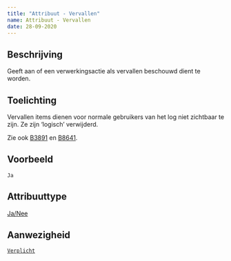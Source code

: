 ```yaml
---
title: "Attribuut - Vervallen"
name: Attribuut - Vervallen
date: 28-09-2020
---
```


## Beschrijving
Geeft aan of een verwerkingsactie als vervallen beschouwd dient te worden.

## Toelichting
Vervallen items dienen voor normale gebruikers van het log niet zichtbaar te zijn. Ze zijn ‘logisch’ verwijderd.

Zie ook [B3891](../../achtergronddocumentatie/ontwerp/artefacten/3891.md) en [B8641](../../achtergronddocumentatie/ontwerp/artefacten/8641.md).

## Voorbeeld
`Ja`

## Attribuuttype
[Ja/Nee](../attribuuttypen/Ja_Nee.md)

## Aanwezigheid
[`Verplicht`](../../gegevenswoordenboek/readme.md#bijzondere-meta-attributen)

